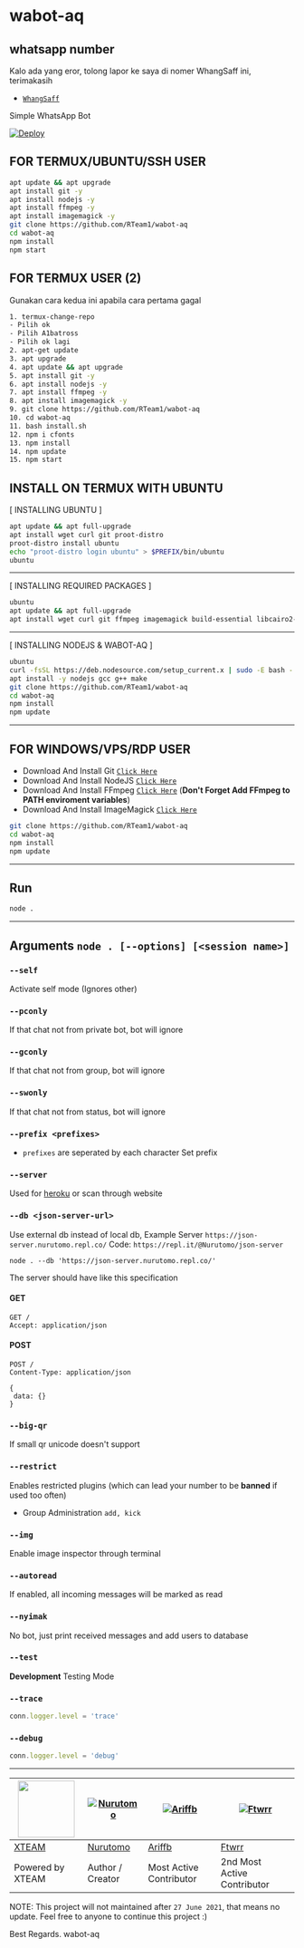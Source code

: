 # wabot-aq

## whatsapp number
Kalo ada yang eror, tolong lapor ke saya di nomer WhangSaff ini, terimakasih
* [`WhangSaff`](https://wa.me/79224816516?text=Assalamualaikum+Banhh+🐦)




Simple WhatsApp Bot 

[![Deploy](https://www.herokucdn.com/deploy/button.svg)](https://heroku.com/deploy?template=https://github.com/RTeam1/wabot-aq)

## FOR TERMUX/UBUNTU/SSH USER

```bash
apt update && apt upgrade
apt install git -y
apt install nodejs -y
apt install ffmpeg -y
apt install imagemagick -y
git clone https://github.com/RTeam1/wabot-aq
cd wabot-aq
npm install
npm start
```

## FOR TERMUX USER (2)
Gunakan cara kedua ini apabila cara pertama gagal
```bash
1. termux-change-repo
- Pilih ok
- Pilih A1batross
- Pilih ok lagi
2. apt-get update
3. apt upgrade
4. apt update && apt upgrade
5. apt install git -y
6. apt install nodejs -y
7. apt install ffmpeg -y
8. apt install imagemagick -y
9. git clone https://github.com/RTeam1/wabot-aq
10. cd wabot-aq
11. bash install.sh
12. npm i cfonts
13. npm install
14. npm update
15. npm start
```

## INSTALL ON TERMUX WITH UBUNTU

[ INSTALLING UBUNTU ]

```bash
apt update && apt full-upgrade
apt install wget curl git proot-distro
proot-distro install ubuntu
echo "proot-distro login ubuntu" > $PREFIX/bin/ubuntu
ubuntu
```
---------

[ INSTALLING REQUIRED PACKAGES ]

```bash
ubuntu
apt update && apt full-upgrade
apt install wget curl git ffmpeg imagemagick build-essential libcairo2-dev libpango1.0-dev libjpeg-dev libgif-dev librsvg2-dev dbus-x11 ffmpeg2theora ffmpegfs ffmpegthumbnailer ffmpegthumbnailer-dbg ffmpegthumbs libavcodec-dev libavcodec-extra libavcodec-extra58 libavdevice-dev libavdevice58 libavfilter-dev libavfilter-extra libavfilter-extra7 libavformat-dev libavformat58 libavifile-0.7-bin libavifile-0.7-common libavifile-0.7c2 libavresample-dev libavresample4 libavutil-dev libavutil56 libpostproc-dev libpostproc55 graphicsmagick graphicsmagick-dbg graphicsmagick-imagemagick-compat graphicsmagick-libmagick-dev-compat groff imagemagick-6.q16hdri imagemagick-common libchart-gnuplot-perl libgraphics-magick-perl libgraphicsmagick++-q16-12 libgraphicsmagick++1-dev
```

---------

[ INSTALLING NODEJS & WABOT-AQ ]

```bash
ubuntu
curl -fsSL https://deb.nodesource.com/setup_current.x | sudo -E bash -
apt install -y nodejs gcc g++ make
git clone https://github.com/RTeam1/wabot-aq
cd wabot-aq
npm install
npm update
```

---------

## FOR WINDOWS/VPS/RDP USER

* Download And Install Git [`Click Here`](https://git-scm.com/downloads)
* Download And Install NodeJS [`Click Here`](https://nodejs.org/en/download)
* Download And Install FFmpeg [`Click Here`](https://ffmpeg.org/download.html) (**Don't Forget Add FFmpeg to PATH enviroment variables**)
* Download And Install ImageMagick [`Click Here`](https://imagemagick.org/script/download.php)

```bash
git clone https://github.com/RTeam1/wabot-aq
cd wabot-aq
npm install
npm update
```

---------

## Run

```bash
node .
```

---------

## Arguments `node . [--options] [<session name>]`

### `--self`

Activate self mode (Ignores other)

### `--pconly`

If that chat not from private bot, bot will ignore

### `--gconly`

If that chat not from group, bot will ignore

### `--swonly`

If that chat not from status, bot will ignore

### `--prefix <prefixes>`

* `prefixes` are seperated by each character
Set prefix

### `--server`

Used for [heroku](https://heroku.com/) or scan through website

### `--db <json-server-url>`

Use external db instead of local db, 
Example Server `https://json-server.nurutomo.repl.co/`
Code: `https://repl.it/@Nurutomo/json-server`

`node . --db 'https://json-server.nurutomo.repl.co/'`

The server should have like this specification

#### GET

```http
GET /
Accept: application/json
```

#### POST

```http
POST /
Content-Type: application/json

{
 data: {}
}
```

### `--big-qr`

If small qr unicode doesn't support

### `--restrict`

Enables restricted plugins (which can lead your number to be **banned** if used too often)

* Group Administration `add, kick`

### `--img`

Enable image inspector through terminal

### `--autoread`

If enabled, all incoming messages will be marked as read

### `--nyimak`

No bot, just print received messages and add users to database

### `--test`

**Development** Testing Mode

### `--trace`

```js
conn.logger.level = 'trace'
```

### `--debug`

```js
conn.logger.level = 'debug'
```

---------

<a href="https://api.xteam.xyz"><img src="https://i.ibb.co/7j0vtwz/xlogo.png" width="100" height="100"></a> | [![Nurutomo](https://github.com/Nurutomo.png?size=100)](https://github.com/Nurutomo) | [![Ariffb](https://github.com/ariffb25.png?size=100)](https://github.com/ariffb25) | [![Ftwrr](https://github.com/Ftwrr.png?size=100)](https://github.com/Ftwrr) 
----|----|----|----
[XTEAM](https://api.xteam.xyz/) | [Nurutomo](https://github.com/Nurutomo) | [Ariffb](https://github.com/ariffb25) | [Ftwrr](https://github.com/Ftwrr)
Powered by XTEAM | Author / Creator | Most Active Contributor | 2nd Most Active Contributor


NOTE: This project will not maintained after `27 June 2021`, that means no update. Feel free to anyone to continue this project :)

Best Regards. wabot-aq
